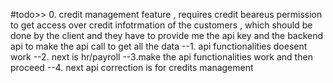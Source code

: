 


#todo>>
0. credit management feature , requires credit beareus permission to get access over credit infotrmation of the customers , which should be done by the client and they have to provide me the api key and the backend api to make the api call to get all the data
--1. api functionalities doesent work
--2. next is hr/payroll
--3.make the api functionalities work and then proceed
--4. next api correction is for credits management

